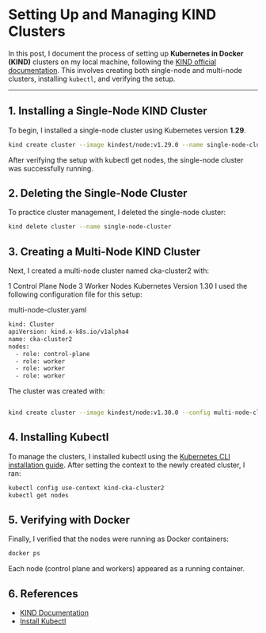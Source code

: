 # Setting Up and Managing KIND Clusters

In this post, I document the process of setting up **Kubernetes in Docker (KIND)** clusters on my local machine, following the [KIND official documentation](https://kind.sigs.k8s.io/). This involves creating both single-node and multi-node clusters, installing `kubectl`, and verifying the setup.

---

## **1. Installing a Single-Node KIND Cluster**

To begin, I installed a single-node cluster using Kubernetes version **1.29**. 

```bash
kind create cluster --image kindest/node:v1.29.0 --name single-node-cluster

```
After verifying the setup with kubectl get nodes, the single-node cluster was successfully running.

## 2. Deleting the Single-Node Cluster
To practice cluster management, I deleted the single-node cluster:

```bash
kind delete cluster --name single-node-cluster
```
## 3. Creating a Multi-Node KIND Cluster
Next, I created a multi-node cluster named cka-cluster2 with:

1 Control Plane Node
3 Worker Nodes
Kubernetes Version 1.30
I used the following configuration file for this setup:

multi-node-cluster.yaml

```bash
kind: Cluster
apiVersion: kind.x-k8s.io/v1alpha4
name: cka-cluster2
nodes:
  - role: control-plane
  - role: worker
  - role: worker
  - role: worker
```
The cluster was created with:

```bash

kind create cluster --image kindest/node:v1.30.0 --config multi-node-cluster.yaml

```
## 4. Installing Kubectl
To manage the clusters, I installed kubectl using the [Kubernetes CLI installation guide](https://kubernetes.io/docs/tasks/tools/). After setting the context to the newly created cluster, I ran:

```bash
kubectl config use-context kind-cka-cluster2
kubectl get nodes

```
## 5. Verifying with Docker

Finally, I verified that the nodes were running as Docker containers:

```bash
docker ps

```
Each node (control plane and workers) appeared as a running container.

## 6. References 

- [KIND Documentation](https://kind.sigs.k8s.io/)  
- [Install Kubectl](https://kubernetes.io/docs/tasks/tools/)

